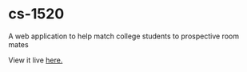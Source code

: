 # cs-1520
A web application to help match college students to prospective room mates

View it live [here.](https://cs1520-grouph.ue.r.appspot.com/)
